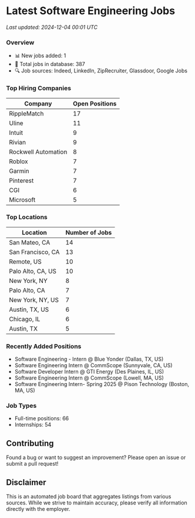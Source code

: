 # Latest Software Engineering Jobs
*Last updated: 2024-12-04 00:01 UTC*

### Overview
- 📊 New jobs added: 1
- 💼 Total jobs in database: 387
- 🔍 Job sources: Indeed, LinkedIn, ZipRecruiter, Glassdoor, Google Jobs

### Top Hiring Companies
| Company | Open Positions |
|---------|---------------|
| RippleMatch | 17 |
| Uline | 11 |
| Intuit | 9 |
| Rivian | 9 |
| Rockwell Automation | 8 |
| Roblox | 7 |
| Garmin | 7 |
| Pinterest | 7 |
| CGI | 6 |
| Microsoft | 5 |

### Top Locations
| Location | Number of Jobs |
|----------|---------------|
| San Mateo, CA | 14 |
| San Francisco, CA | 13 |
| Remote, US | 10 |
| Palo Alto, CA, US | 10 |
| New York, NY | 8 |
| Palo Alto, CA | 7 |
| New York, NY, US | 7 |
| Austin, TX, US | 6 |
| Chicago, IL | 6 |
| Austin, TX | 5 |

### Recently Added Positions
- Software Engineering - Intern @ Blue Yonder (Dallas, TX, US)
- Software Engineering Intern @ CommScope (Sunnyvale, CA, US)
- Software Developer Intern @ GTI Energy (Des Plaines, IL, US)
- Software Engineering Intern @ CommScope (Lowell, MA, US)
- Software Engineering Intern- Spring 2025 @ Pison Technology (Boston, MA, US)

### Job Types
- Full-time positions: 66
- Internships: 54

## Contributing
Found a bug or want to suggest an improvement? Please open an issue or submit a pull request!

## Disclaimer
This is an automated job board that aggregates listings from various sources. While we strive to maintain accuracy, 
please verify all information directly with the employer.
